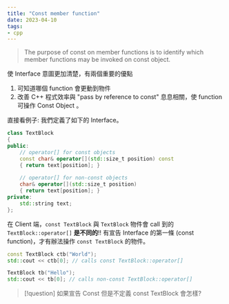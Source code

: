 ```yaml
---
title: "Const member function"
date: 2023-04-10
tags:
- cpp
---
```


> The purpose of const on member functions is to identify which member functions may be invoked on const object.

使 Interface 意圖更加清楚，有兩個重要的優點
1. 可知道哪個 function 會更動到物件
2. 改善 C++ 程式效率與 "pass by reference to const" 息息相關，使 function 可操作 Const Object 。

直接看例子: 我們定義了如下的 Interface。

```cpp
class TextBlock
{
public:
	// operator[] for const objects
	const char& operator[](std::size_t position) const
	{ return text[position]; }
	
	// operator[] for non-const objects
	char& operator[](std::size_t position) 
	{ return text[position]; }
private:
	std::string text;
};
```

在 Client 端，`const TextBlock` 與 `TextBlock` 物件會 call 到的  `TextBlock::operator[]` **是不同的**!! 有宣告 Interface 的第一條 (const function)，才有辦法操作 `const TextBlock` 的物件。
```cpp
const TextBlock ctb("World");
std::cout << ctb[0]; // calls const TextBlock::operator[]

TextBlock tb("Hello");
std::cout << tb[0]; // calls non-const TextBlock::operator[]
```


> [!question] 
> 如果宣告 Const 但是不定義 const TextBlock 會怎樣?
